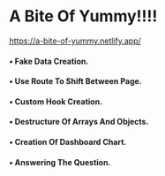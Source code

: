 # A Bite Of Yummy!!!!
https://a-bite-of-yummy.netlify.app/

#### • Fake Data Creation.
#### • Use Route To Shift Between Page.
#### • Custom Hook Creation.
#### • Destructure Of Arrays And Objects.
#### • Creation Of Dashboard Chart.
#### • Answering The Question.
